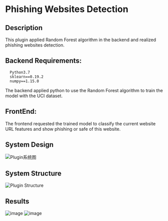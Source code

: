 # Phishing Websites Detection

## Description
This plugin applied Random Forest algorithm in the backend and realized phishing websites detection.
 

## Backend Requirements:
```
  Python3.7
  sklearn==0.19.2
  numpy==1.15.0
```
The backend applied python to use the Random Forest algorithm to train the model with the UCI dataset.


## FrontEnd:
The frontend requested the trained model to classify the current website URL features and show phishing or safe of this website.


## System Design
![Plugin系统图](https://user-images.githubusercontent.com/92196435/165638764-391915b7-7ae3-45b8-af35-4d6fe8f38a9e.png)



## System Structure
![Plugin Structure](https://user-images.githubusercontent.com/92196435/165638720-c4027c57-002c-4bfd-a7f0-19ce884910ba.png)



## Results
![image](https://user-images.githubusercontent.com/92196435/165638378-7fb8a5d7-c792-4fc6-bf1f-6f8a957ff947.png) 
![image](https://user-images.githubusercontent.com/92196435/165638406-bd3b10d1-3fd0-4565-a54f-2b688366453b.png)

